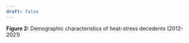 ```yaml
---
draft: false
---
```


<p><strong>Figure 2:</strong> Demographic characteristics of heat-stress decedents (2012-2021)</p>
<div style="min-height:764px"><script type="text/javascript" defer src="https://datawrapper.dwcdn.net/aYeif/embed.js?v=1" charset="utf-8"></script><noscript><img src="https://datawrapper.dwcdn.net/aYeif/full.png" alt="" /></noscript></div>